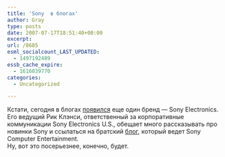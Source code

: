 ```yaml
---
title: 'Sony  в блогах'
author: Gray
type: posts
date: 2007-07-17T18:51:40+00:00
excerpt:
url: /8685
esml_socialcount_LAST_UPDATED:
  - 1497192489
essb_cache_expire:
  - 1616039770
categories:
  - Uncategorized

---
```








Кстати, сегодня в блогах <a href="http://news.sel.sony.com/electronicsblog/" target="_blank">появился</a> еще один бренд &#8212; Sony Electronics. Его ведущий Рик Клэнси, ответственный за корпоративные коммуникации Sony Electronics U.S., обещает много рассказывать про новинки Sony и ссылаться на братский <a href="http://blog.us.playstation.com/" target="_blank">блог</a>, который ведет Sony Computer Entertainment.  
Ну, вот это посерьезнее, конечно, будет.